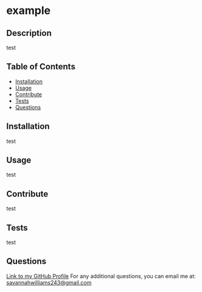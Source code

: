 # example
  
  ## Description 
  test
  ## Table of Contents
  - [Installation](#installation)
  - [Usage](#usage)
  - [Contribute](#contribute)
  - [Tests](#tests)
  - [Questions](#questions)
  ## Installation
  test
  ## Usage
  test
  
  ## Contribute 
  test
  ## Tests
  test
  ## Questions 
  [Link to my GitHub Profile](https://github.com/sav-the-sag)
  For any additional questions, you can email me at:
  savannahwilliams243@gmail.com
